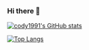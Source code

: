 ### Hi there 👋

<!--
**cody1991/cody1991** is a ✨ _special_ ✨ repository because its `README.md` (this file) appears on your GitHub profile.

Here are some ideas to get you started:

- 🔭 I’m currently working on ...
- 🌱 I’m currently learning ...
- 👯 I’m looking to collaborate on ...
- 🤔 I’m looking for help with ...
- 💬 Ask me about ...
- 📫 How to reach me: ...
- 😄 Pronouns: ...
- ⚡ Fun fact: ...
-->


[![cody1991's GitHub stats](https://github-readme-stats.vercel.app/api?username=cody1991&count_private=true&show_icons=true&theme=vue)](https://github.com/cody1991)

[![Top Langs](https://github-readme-stats.vercel.app/api/top-langs/?username=cody1991&layout=compact)](https://github.com/cody1991)

<!--
<a href="https://github.com/cody1991/Blog">
  <img align="center" src="https://github-readme-stats.vercel.app/api/pin/?username=cody1991&repo=Blog" />
</a>

<a href="https://github.com/cody1991/aboutme">
  <img align="center" src="https://github-readme-stats.vercel.app/api/pin/?username=cody1991&repo=aboutme" />
</a>

<a href="https://github.com/cody1991/cody1991.github.io">
  <img align="center" src="https://github-readme-stats.vercel.app/api/pin/?username=cody1991&repo=cody1991.github.io" />
</a>
-->

